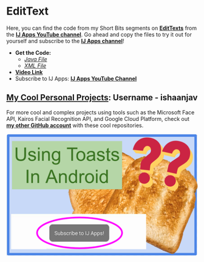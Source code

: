 # EditText
Here, you can find the code from my Short Bits segments on [**EditTexts**]() from the [**IJ Apps YouTube channel**](https://www.youtube.com/channel/UCLQUpH7SdkAXAeK6jeeF8zg). Go ahead and copy the files to try it out for yourself and subscribe to the [**IJ Apps channel**](https://www.youtube.com/channel/UCLQUpH7SdkAXAeK6jeeF8zg)!

- **Get the Code:**
   - [*Java File*]()
   - [*XML File*]()
- [**Video Link**]()
- Subscribe to IJ Apps: [**IJ Apps YouTube Channel**](https://www.youtube.com/channel/UCLQUpH7SdkAXAeK6jeeF8zg)
## [**My Cool Personal Projects**](https://github.com/ishaanjav): Username - ishaanjav

For more cool and complex projects using tools such as the Microsoft Face API, Kairos Facial Recognition API, and Google Cloud Platform, check out [**my other GitHub account**](https://github.com/ishaanjav) with these cool repositories.

[![YouTube thumbnail of video](https://github.com/IJ-Apps/Toasts-in-Android/blob/master/ShortBit13%20-%20Toasts.PNG)](https://www.youtube.com/watch?v=XickVmsDFX4 "How to Make Toasts in Android")
